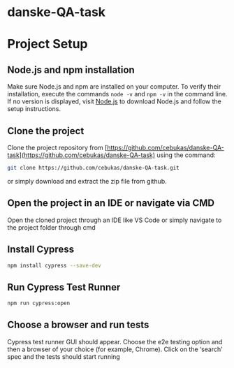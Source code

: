 # danske-QA-task

# Project Setup

## Node.js and npm installation
Make sure Node.js and npm are installed on your computer. To verify their installation, execute the commands `node -v` and `npm -v` in the command line. If no version is displayed, visit [Node.js](https://nodejs.org/) to download Node.js and follow the setup instructions.

## Clone the project
Clone the project repository from [https://github.com/cebukas/danske-QA-task](https://github.com/cebukas/danske-QA-task) using the command:
```bash
git clone https://github.com/cebukas/danske-QA-task.git
```
or simply download and extract the zip file from github.

## Open the project in an IDE or navigate via CMD
Open the cloned project through an IDE like VS Code or simply navigate to the project folder through cmd

## Install Cypress
```bash
npm install cypress --save-dev
```

## Run Cypress Test Runner
```bash
npm run cypress:open
```

## Choose a browser and run tests
Cypress test runner GUI should appear. Choose the e2e testing option and then a browser of your choice (for example, Chrome).
Click on the ‘search’ spec and the tests should start running
